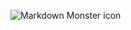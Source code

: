 <img src="https://softuni.bg/files/images/new-images-for-internal-program/Programming-Fundamentals_facebook.jpg" alt="Markdown Monster icon"
     style="float: left; margin-right: 10px;" />
